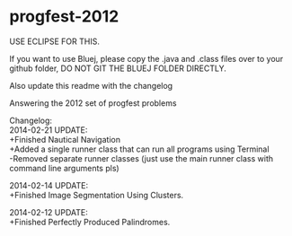 progfest-2012
=============

USE ECLIPSE FOR THIS.

If you want to use Bluej, please copy the .java and .class files over to your github folder, DO NOT GIT THE BLUEJ FOLDER DIRECTLY.

Also update this readme with the changelog

Answering the 2012 set of progfest problems

Changelog:<br/>
2014-02-21 UPDATE:<br/>
+Finished Nautical Navigation <br/>
+Added a single runner class that can run all programs using Terminal <br/>
-Removed separate runner classes (just use the main runner class with command line arguments pls)

2014-02-14 UPDATE:<br/>
+Finished Image Segmentation Using Clusters.

2014-02-12 UPDATE:<br/>
+Finished Perfectly Produced Palindromes.
